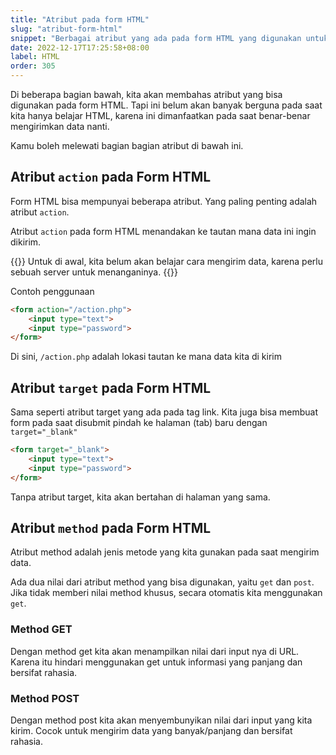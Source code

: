 ```yaml
---
title: "Atribut pada form HTML"
slug: "atribut-form-html"
snippet: "Berbagai atribut yang ada pada form HTML yang digunakan untuk membantu penanganan data dari formulir yang dibuat."
date: 2022-12-17T17:25:58+08:00
label: HTML
order: 305
---
```


Di beberapa bagian bawah, kita akan membahas atribut yang bisa digunakan pada form HTML. Tapi ini belum akan banyak berguna pada saat kita hanya belajar HTML, karena ini dimanfaatkan pada saat benar-benar mengirimkan data nanti.

Kamu boleh melewati bagian bagian atribut di bawah ini.

## Atribut `action` pada Form HTML
Form HTML bisa mempunyai beberapa atribut. Yang paling penting adalah atribut `action`.

Atribut `action` pada form HTML menandakan ke tautan mana data ini ingin dikirim. 

{{<alert class="warning">}}
Untuk di awal, kita belum akan belajar cara mengirim data, karena perlu sebuah server untuk menanganinya.
{{</alert>}}

Contoh penggunaan 
```html
<form action="/action.php">
    <input type="text">
    <input type="password">
</form>
```
Di sini, `/action.php` adalah lokasi tautan ke mana data kita di kirim

## Atribut `target` pada Form HTML
Sama seperti atribut target yang ada pada tag link. Kita juga bisa membuat form pada saat disubmit pindah ke halaman (tab) baru dengan `target="_blank"`

```html
<form target="_blank">
    <input type="text">
    <input type="password">
</form>
```

Tanpa atribut target, kita akan bertahan di halaman yang sama.

## Atribut `method` pada Form HTML
Atribut method adalah jenis metode yang kita gunakan pada saat mengirim data. 

Ada dua nilai dari atribut method yang bisa digunakan, yaitu `get` dan `post`. Jika tidak memberi nilai method khusus, secara otomatis kita menggunakan `get`.

### Method GET
Dengan method get kita akan menampilkan nilai dari input nya di URL. Karena itu hindari menggunakan get untuk informasi yang panjang dan bersifat rahasia.

### Method POST
Dengan method post kita akan menyembunyikan nilai dari input yang kita kirim. Cocok untuk mengirim data yang banyak/panjang dan bersifat rahasia.
